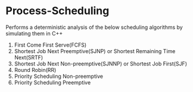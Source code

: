 # Process-Scheduling
Performs a deterministic analysis of the below scheduling algorithms by simulating them in C++

1. First Come First Serve(FCFS)
2. Shortest Job Next Preemptive(SJNP) or Shortest Remaining Time Next(SRTF)
3. Shortest Job Next Non-preemptive(SJNNP) or Shortest Job First(SJF)
4. Round Robin(RR)
5. Priority Scheduling Non-preemptive
6. Priority Scheduling Preemptive
